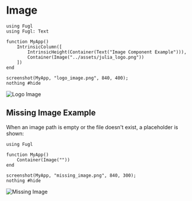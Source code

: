 # Image

``` @example LogoImageExample
using Fugl
using Fugl: Text

function MyApp()
    IntrinsicColumn([
        IntrinsicHeight(Container(Text("Image Component Example"))),
        Container(Image("../assets/julia_logo.png"))
    ])
end

screenshot(MyApp, "logo_image.png", 840, 400);
nothing #hide
```

![Logo Image](logo_image.png)

## Missing Image Example

When an image path is empty or the file doesn't exist, a placeholder is shown:

``` @example MissingImageExample
using Fugl

function MyApp()
    Container(Image(""))
end

screenshot(MyApp, "missing_image.png", 840, 300);
nothing #hide
```

![Missing Image](missing_image.png)
